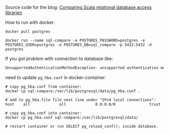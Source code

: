 Source code for the blog: [Comparing Scala relational database access libraries](https://softwaremill.com/comparing-scala-relational-database-access-libraries/)

How to run with docker:

```docker
docker pull postgres
```

```docker
docker run --name sql-compare -e POSTGRES_PASSWORD=postgres -e POSTGRES_USER=postgres -e POSTGRES_DB=sql_compare -p 5432:5432 -d postgres
```

If you got problem with connection to database like: 
```java
UnsupportedAuthenticationMethodException: unsupported authentication method 10
```
need to update `pg_hba.conf` in docker-container:
```shell
# copy pg_hba.conf from container:
docker cp sql-compare:/var/lib/postgresql/data/pg_hba.conf .

# add to pg_hba.file file next line under "IPv4 local connections":
host    all             all             0.0.0.0/0               trust

# copy pg_hba.conf into container:
docker cp pg_hba.conf sql-compare:/var/lib/postgresql/data/

# restart container or run SELECT pg_reload_conf(); inside database.  
```